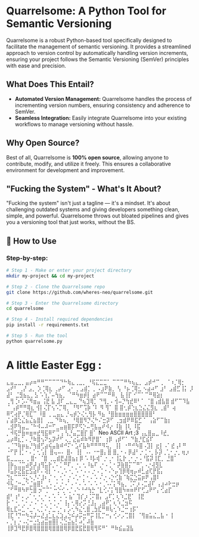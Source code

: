 # Quarrelsome: A Python Tool for Semantic Versioning

Quarrelsome is a robust Python-based tool specifically designed to facilitate the management of semantic versioning. It provides a streamlined approach to version control by automatically handling version increments, ensuring your project follows the Semantic Versioning (SemVer) principles with ease and precision. 

## What Does This Entail?

- **Automated Version Management:** Quarrelsome handles the process of incrementing version numbers, ensuring consistency and adherence to SemVer.
- **Seamless Integration:** Easily integrate Quarrelsome into your existing workflows to manage versioning without hassle.

## Why Open Source?

Best of all, Quarrelsome is **100% open source**, allowing anyone to contribute, modify, and utilize it freely. This ensures a collaborative environment for development and improvement.

## "Fucking the System" - What's It About?

"Fucking the system" isn't just a tagline — it's a mindset. It's about challenging outdated systems and giving developers something clean, simple, and powerful. Quarrelsome throws out bloated pipelines and gives you a versioning tool that just works, without the BS.

## 🚀 How to Use

### Step-by-step:

```bash
# Step 1 - Make or enter your project directory
mkdir my-project && cd my-project

# Step 2 - Clone the Quarrelsome repo
git clone https://github.com/wheres-neo/quarrelsome.git

# Step 3 - Enter the Quarrelsome directory
cd quarrelsome

# Step 4 - Install required dependencies
pip install -r requirements.txt

# Step 5 - Run the tool
python quarrelsome.py
```
# A little Easter Egg : 

 ⣄⣤⣀⣀⡀⣤⡴⠶⠛⠛⠉⠉⠉⠉⠙⠓⢷⣄⢀⣀⡀
          ⠘⢯⣍⣉⣉⠁           ⠉⠉⠉⠛⠳⢦⣄⡀
          ⣠⡾⠚⠉    ⡀            ⠈⠰⡈⢿⡂
        ⣠⠞⠃     ⢀⡜      ⣠⡀       ⡱⢈⢿⣆
      ⢀⡴⠋ ⣠⠂  ⡀⣠⣾⡁   ⡀⠠⣰⠟⣷⡀  ⢣   ⠘⡦⢈⢿⣂
   ⠢⣴⠴⠋  ⣰⠃  ⣠⣾⣋⢸⡅  ⡸ ⣼⠃ ⣈⣻⣦⣄⡀⣣  ⠡⢱⡈⠤⢳⣦⡀
    ⠈⠛⠳⣶⡾⡇  ⣴⠟⠉⠉⠛⠿⡀ ⣧⢸⡏ ⠊⠉⠁⠉⠛⢿⣵⡆ ⢀⢻⢈⠆⡡⠌⠻⣶⣤
      ⢨⣟ ⣧ ⣸⠏ ⣀⣄⣀ ⠙⢦⣹⢿⡁       ⠙⢻⡀⠄⢺⠤⡙⢳⣞⠿⠃⠁
      ⠈⣿⢠⣾⣧⣿ ⣾⠋⠉⠹⣧  ⠈  ⢠⡾⠛⠛⢿⣆  ⢺⡇⢌⡏⢢⠡⡉⢿⡀
       ⠘⠻⠋⢩⡷⠈⠇   ⠻     ⢻⠁   ⣿  ⣿⢂⡾⢑⣆⣑⣌⣌⣻⣆
         ⢀⣾⠃     ⢴             ⠿⢋⢴⡟⡈⢿⣏⠉
         ⠸⣿    ⢀        ⣀⣤⣄    ⡘⢤⡾⡑⢌⢂⢻⡧
          ⠻⣦   ⠘⣿⣷⣶⣶⣶⣶⣿⣿⣿⣿⣿⠃  ⡌⣴⡿⣑⣌⣦⣌⣦⣿⡇
     ⢀⣀    ⠙⠷⢦⡀ ⠘⢿⣿⠻⡙⢌⠓⠌⣒⡽⠋ ⢀⣲⣾⠟⠿⣯⣋    ⠁
   ⢠⣵⠋⠉⣷⡆   ⢀⣺⠟⢳⣤⣀⠈⠓⠺⠤⠼⠒⠋⣀⣤⣶⣿⡯⠟⠫⡑⠤⢛⣧⣤⠞⠺⡔
   ⠸⣷  ⢸⢇   ⠸⣯ ⡀⠺⢯⡛⣷⠶⣶⠶⣞⢻⣯⠿⠋⢉ ⡄⢣⡘⣤⣉⣿⡏  ⣿⠁   Neo ASCII Art ;3
  ⢠⣄⣿⣤⣀⠸⣞⡀ ⣠⡴⠿⣆⡁⠄⡘⠷⣿⢢⠝⣢⡽⠞⠋ ⢄⡈⣔⣥⠾⠷⠻⡟⣿⠁ ⢰⡿
⢠⡾⠋⠁  ⠙⣷⡘⣏⣮⠏ ⢀⠈⠙⢷⡶⣦⡘⢳⣾⢋⣴⢮⣤⣷⠾⠚⠍⠂⣡⠎⣧⠷⠛⠛⠛⠻⢥⡀
⢸⡇ ⠐⠛⠚⠳⣿⠠⣹⡇ ⣖⡇⠠⠁⣞⢠⠇⠛ ⠐⠋⡟⢸⡁⠂⠄⡁⢂⢡⡇ ⣿⢤⠤⠄   ⣿⠄
⢸⡇ ⠠⠄⠐⠒⣿⡄⣿  ⣿⡀⠂⠄⡿⣼⠃⡐⢈⠐⡀⡧⡽⢀⢁⠂⡐⡀⢶⡰ ⣯⣀⣀⣀⡀ ⡀⣿⠂
⠈⣿  ⢀⣀⣾⣟⣼⣿⣦⡆⡿ ⠡⠸⡧⢾⠁⡐⢀⠂⢸⣅⡗⢀⠂⡐⠠⠘⣯⡽⢸⣏⡀    ⣘⣿⠁
 ⢸⡷⣄⣈⣉⣴⢟⡼⣰⢻⣥⡗⡈⠄⡁⠛⠏⡀⠐⡀⢂⠸⣦⠏⢀⠂⠄⡁⠂⡽⣷⣿⡍⠉⠛⢁⠠⡐⢼⣻⣇
 ⠸⣥⡯⣝⣯⣖⣫⣵⠏⠄⢽⡇⠐⠠⢀⠡⠐⡀⠡⠐⠠ ⠄⡐⠠⢈⠐⠠⠑⡤⢹⡿⢿⢶⡤⠾⣃⣴⢏⡟⣯⡄
  ⢙⣆⠉⠉⠩⣅⠢⡘⠌⣸⠆⡈⠐⡀⢂⠁⡐⠠⢁⠂⡁⠂⠄⠡ ⠌⡐⠠⡑⢊⣷⠈⢷⣍⣑⣭⡶⠟⢠⣿⠇
   ⠺⢧⣈⠒⠤⠑⣈⣶⣿⡃⢀⠡⢀⠂⡐⠠⠁⠄⠂⠄⠡⠈⠄⠡⠐⢀⠡⠌⡅⠻⣦⡀⢈⠍⡰⠠⣉⣼⠏ ⢠⣰⠴⠗⣒⡶
    ⠈⠋⠛⠿⠳⠟⢓⣿ ⡲⠉⡉⠁⠒⡑⢊⠐⡈⠠⠑⠘⠚⢳⡓⠈⣇⢊⠌⡅⢻⣿⠳⠶⠶⠟⠏⢋⣠⠟⠋⡄⢊⣴⡏
          ⣾⠃⢰⠃⠄⡠⠁⢂⠐⡀⠂⠄⠡⠈⠄⠡ ⣦⠁⢹⡎⡰⢈⠍⣿⡄   ⣠⠏⡁⢆⠱⣈⣟⠁
         ⢸⣟ ⡗⠈⠐⡀⢁⠂⡐⠠⠁⠌⡀⠡⢈⠠⠁⢸⡄⢂⢿⡔⡩⢘⣸⡄⢀⣴⠟⡁⢆⠱⣈⣲⠯
          ⢿⣆⣏⠤⣁⠐⣀⠂⢄⡁⠌⡐⣀⢁⠂⡄⡡⢂⠳⣌⢂⣿⢀⣳⣏⠛⠿⢧⢂⠱⣈⠒⢰⡯⠁
          ⢸⣏⠘⡙⠒⠳⢬⡼⠤⣜⣰⣁⣆⣌⣱⣠⣑⠮⡴⡭⣒⠛⡭⢸⣇⡉⠒⡄⢊⠔⡠⢉⣿⡇
          ⠈⢻⣶⣥⣌⣀⣧ ⠂⢸ ⠄⡈⡆⡐⠠⢌⠒⣐⣣⣴⣭⣶⣿⡇⢌⣑⣬⣦⡃⠴⡁⠼⣷
           ⢸⡿⣹⠻⣟⡿⣿⢿⣿⣿⣿⢿⣿⣿⣿⢿⡿⣿⣟⣯⣟⣿⢿⢻⠯⠛⠁ ⠛⠷⣮⣤⣽⣧
